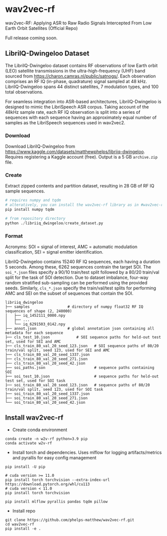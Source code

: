 # wav2vec-rf
wav2vec-RF: Applying ASR to Raw Radio Signals Intercepted From Low Earth Orbit Satellites (Official Repo)

Full release coming soon.


## LibriIQ-Dwingeloo Dataset
The LibriIQ-Dwingeloo dataset contains RF observations of low Earth orbit (LEO) satellite transmissions in the ultra-high-frequency (UHF) band sourced from https://charon.camras.nl/public/satnogs/. Each observation comprises an RF IQ (in-phase, quadrature) signal sampled at 48 kHz. LibriIQ-Dwingeloo spans 44 distinct satellites, 7 modulation types, and 100 total observations.

For seamless integration into ASR-based architectures, LibriIQ-Dwingeloo is designed to mimic the LibriSpeech ASR corpus. Taking account of the 48kHz sample rate, each RF IQ observation is split into a series of sequences with each sequence having an approximately equal number of samples as the LibriSpeech sequences used in wav2vec2.

### Download
Download LibriIQ-Dwingeloo from https://www.kaggle.com/datasets/matthewphelps/libriiq-dwingeloo. Requires registering a Kaggle account (free). Output is a 5 GB `archive.zip` file.

### Create
Extract zipped contents and partition dataset, resulting in 28 GB of RF IQ sample sequences.
```python
# requires numpy and tqdm
# alteratively, you can install the wav2vec-rf library as in #wav2vec-rf Installation
pip install numpy tqdm

# from repository directory
python ./libriiq_dwingeloo/create_dataset.py
```

### Format
Acronyms: SOI = signal of interest, AMC = automatic modulation classification, SEI = signal emitter identification.

LibriIQ-Dwingeloo contains 15240 RF IQ sequences, each having a duration 5 seconds. Among these, 6262 sequences contrain the target SOI. The `soi_*.json` files specify a 90/10 train/test split followed by a 80/20 train/val split for the task of SOI detection. Due to dataset imbalance, four-way random stratified sub-sampling can be performed using the provided seeds. Similarly, `cls_*.json` specify the train/val/test splits for performing AMC and SEI on the subset of sequences that contain the SOI.
```
libriiq_dwingeloo
├── samples  				# directory of numpy float32 RF IQ sequences of shape (2, 240000)
│   ├── iq_1452111_0000.npy
│   ├── ...
│   └── iq_6291503_0142.npy
├── annot.json  			# global annotation json containing all metadata for each sequence
├── cls_test_10.json  			# SOI sequence paths for held-out test set, used for SEI and AMC
├── cls_train_80_val_20_seed_123.json   # SOI sequence paths of 80/20 train/val split, seed 123, used for SEI and AMC
├── cls_train_80_val_20_seed_1337.json
├── cls_train_80_val_20_seed_271.json
├── cls_train_80_val_20_seed_42.json
├── soi_paths.json                      # sequence paths containing SOI
├── soi_test_10.json                    # sequence paths for held-out test set, used for SOI task
├── soi_train_80_val_20_seed_123.json   # sequence paths of 80/20 train/val split, seed 123, used for SOI task
├── soi_train_80_val_20_seed_1337.json
├── soi_train_80_val_20_seed_271.json
└── soi_train_80_val_20_seed_42.json
```

## Install wav2vec-rf
* Create conda environment
```
conda create -n w2v-rf python=3.9 pip
conda activate w2v-rf
```
* Install torch and dependencies. Uses mlflow for logging artifacts/metrics and pyrallis for easy config management
```
pip install -U pip

# cuda version >= 11.0
pip install torch torchvision --extra-index-url https://download.pytorch.org/whl/cu113
# cuda version < 11.0
pip install torch torchvision

pip install mlflow pyrallis pandas tqdm pillow
```

* Install repo
```
git clone https://github.com/phelps-matthew/wav2vec-rf.git
cd wav2vec-rf
pip install -e .
```
